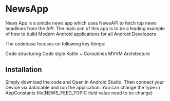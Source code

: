 # NewsApp

News App is a simple news app which uses NewsAPI to fetch top news headlines from the API. The main aim of this app is to be a leading example of how to build Modern Android applications for all Android Developers

The codebase focuses on following key things:

Code structuring
Code style
Kotlin + Coroutines
MVVM Architecture


## Installation
Simply download the code and Open in Android Studio. Then connect your Device via datacable and run the application.
You can change the type in AppConstants file(NEWS_FEED_TOPIC field value need to be change)

